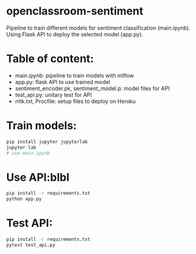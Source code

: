 # openclassroom-sentiment

Pipeline to train different models for sentiment classification (main.ipynb).  
Using Flask API to deploy the selected model (app.py).

# Table of content:
- main.ipynb: pipeline to train models with mlflow
- app.py: flask API to use trained model
- sentiment_encoder.pk, sentiment_model.p: model files for API
- test_api.py: unitary test for API
- nltk.txt, Procfile: setup files to deploy on Heroku

# Train models:
``` bash
pip install jupyter jupyterlab
jupyter lab
# use main.ipynb
```

# Use API:blbl
``` bash
pip install -r requirements.txt
python app.py
```

# Test API:
``` bash
pip install -r requirements.txt
pytest test_api.py
```